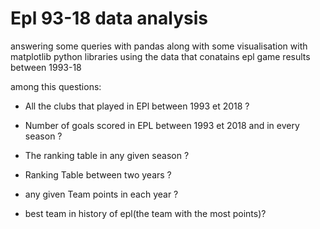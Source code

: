 # Epl 93-18 data analysis
 answering some queries  with pandas along with some visualisation with  matplotlib python libraries using the data that conatains epl game results between 1993-18 
 
 among this questions:
 
 * All the clubs that played in EPl between 1993 et 2018 ?
 
 * Number of goals scored in EPL between 1993 et 2018 and in every season ?
 
 * The ranking table in any given season ?
 
 * Ranking Table between two years ?
 
 * any given Team points in each year ?
 
 * best team in history of epl(the team with the most points)?

